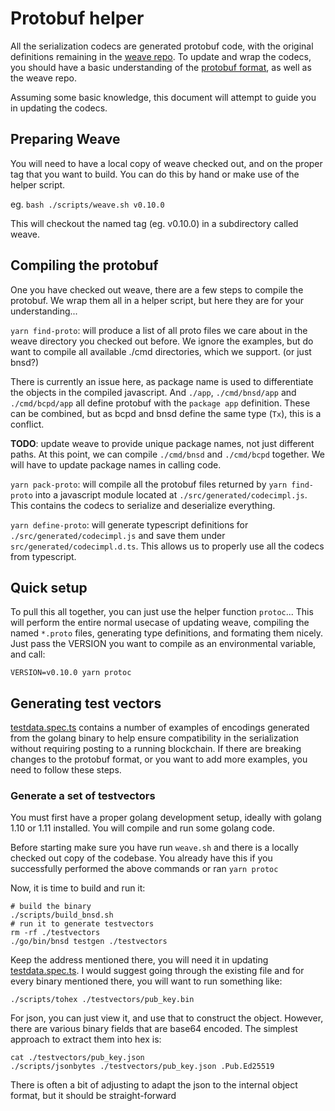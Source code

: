 # Protobuf helper

All the serialization codecs are generated protobuf code, with the original definitions remaining
in the [weave repo](https://github.com/iov-one/weave). To update and wrap the codecs, you should
have a basic understanding of the [protobuf format](https://developers.google.com/protocol-buffers/docs/proto3),
as well as the weave repo.

Assuming some basic knowledge, this document will attempt to guide you in updating the codecs.

## Preparing Weave

You will need to have a local copy of weave checked out, and on the proper tag that you want to build.
You can do this by hand or make use of the helper script.

eg. `bash ./scripts/weave.sh v0.10.0`

This will checkout the named tag (eg. v0.10.0) in a subdirectory called weave.

## Compiling the protobuf

One you have checked out weave, there are a few steps to compile the protobuf.
We wrap them all in a helper script, but here they are for your understanding...

`yarn find-proto`: will produce a list of all proto files we care about in the weave directory you
checked out before. We ignore the examples, but do want to compile all available ./cmd directories,
which we support. (or just bnsd?)

There is currently an issue here, as package name is used to differentiate the objects in the compiled
javascript. And `./app`, `./cmd/bnsd/app` and `./cmd/bcpd/app` all define protobuf with the `package app`
definition. These can be combined, but as bcpd and bnsd define the same type (`Tx`), this is a conflict.

**TODO**: update weave to provide unique package names, not just different paths. At this point, we can
compile `./cmd/bnsd` and `./cmd/bcpd` together. We will have to update package names in calling code.

`yarn pack-proto`: will compile all the protobuf files returned by `yarn find-proto` into a javascript module
located at `./src/generated/codecimpl.js`. This contains the codecs to serialize and deserialize everything.

`yarn define-proto`: will generate typescript definitions for `./src/generated/codecimpl.js` and
save them under `src/generated/codecimpl.d.ts`. This allows us to properly use all the codecs from typescript.

## Quick setup

To pull this all together, you can just use the helper function `protoc`... This will perform the entire normal
usecase of updating weave, compiling the named `*.proto` files, generating type definitions, and formating them nicely.
Just pass the VERSION you want to compile as an environmental variable, and call:

`VERSION=v0.10.0 yarn protoc`

## Generating test vectors

[testdata.spec.ts](./src/testdata.spec.ts) contains a number of examples of encodings generated from the golang binary
to help ensure compatibility in the serialization without requiring posting to a running blockchain.
If there are breaking changes to the protobuf format, or you want to add more examples, you need to follow these steps.

### Generate a set of testvectors

You must first have a proper golang development setup, ideally with golang 1.10 or 1.11 installed.
You will compile and run some golang code.

Before starting make sure you have run `weave.sh` and there is a locally checked out copy of the codebase.
You already have this if you successfully performed the above commands or ran `yarn protoc`

Now, it is time to build and run it:

```shell
# build the binary
./scripts/build_bnsd.sh
# run it to generate testvectors
rm -rf ./testvectors
./go/bin/bnsd testgen ./testvectors
```

Keep the address mentioned there, you will need it in updating [testdata.spec.ts](./src/testdata.spec.ts).
I would suggest going through the existing file and for every binary mentioned there, you will want to
run something like:

```shell
./scripts/tohex ./testvectors/pub_key.bin
```

For json, you can just view it, and use that to construct the object.
However, there are various binary fields that are base64 encoded. The simplest approach to extract them into hex is:

```shell
cat ./testvectors/pub_key.json
./scripts/jsonbytes ./testvectors/pub_key.json .Pub.Ed25519
```

There is often a bit of adjusting to adapt the json to the internal object format, but it should be straight-forward